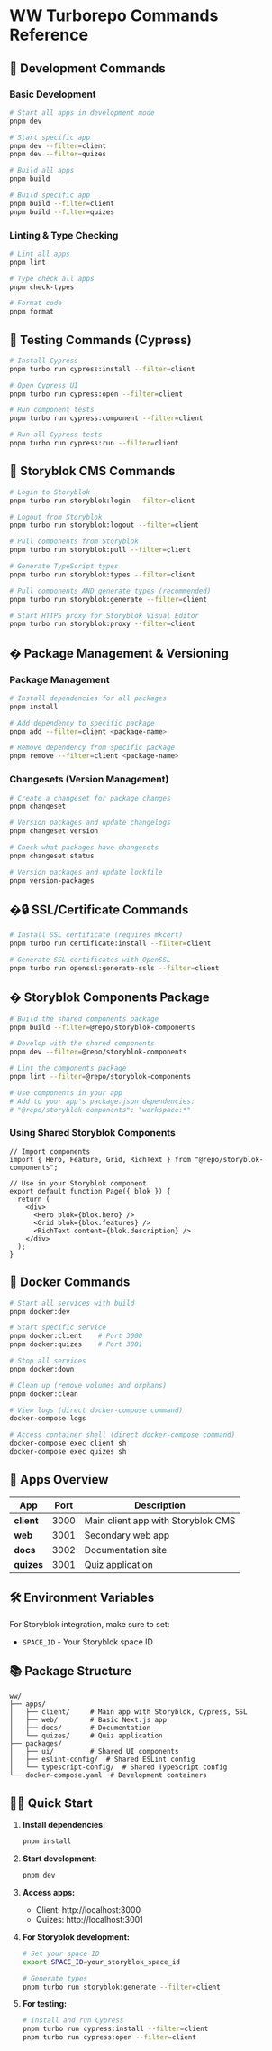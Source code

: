 # WW Turborepo Commands Reference

## 🚀 Development Commands

### Basic Development

```bash
# Start all apps in development mode
pnpm dev

# Start specific app
pnpm dev --filter=client
pnpm dev --filter=quizes

# Build all apps
pnpm build

# Build specific app
pnpm build --filter=client
pnpm build --filter=quizes
```

### Linting & Type Checking

```bash
# Lint all apps
pnpm lint

# Type check all apps
pnpm check-types

# Format code
pnpm format
```

## 🧪 Testing Commands (Cypress)

```bash
# Install Cypress
pnpm turbo run cypress:install --filter=client

# Open Cypress UI
pnpm turbo run cypress:open --filter=client

# Run component tests
pnpm turbo run cypress:component --filter=client

# Run all Cypress tests
pnpm turbo run cypress:run --filter=client
```

## 📝 Storyblok CMS Commands

```bash
# Login to Storyblok
pnpm turbo run storyblok:login --filter=client

# Logout from Storyblok
pnpm turbo run storyblok:logout --filter=client

# Pull components from Storyblok
pnpm turbo run storyblok:pull --filter=client

# Generate TypeScript types
pnpm turbo run storyblok:types --filter=client

# Pull components AND generate types (recommended)
pnpm turbo run storyblok:generate --filter=client

# Start HTTPS proxy for Storyblok Visual Editor
pnpm turbo run storyblok:proxy --filter=client
```

## � Package Management & Versioning

### Package Management

```bash
# Install dependencies for all packages
pnpm install

# Add dependency to specific package
pnpm add --filter=client <package-name>

# Remove dependency from specific package
pnpm remove --filter=client <package-name>
```

### Changesets (Version Management)

```bash
# Create a changeset for package changes
pnpm changeset

# Version packages and update changelogs
pnpm changeset:version

# Check what packages have changesets
pnpm changeset:status

# Version packages and update lockfile
pnpm version-packages
```

## �🔒 SSL/Certificate Commands

```bash
# Install SSL certificate (requires mkcert)
pnpm turbo run certificate:install --filter=client

# Generate SSL certificates with OpenSSL
pnpm turbo run openssl:generate-ssls --filter=client
```

## � Storyblok Components Package

```bash
# Build the shared components package
pnpm build --filter=@repo/storyblok-components

# Develop with the shared components
pnpm dev --filter=@repo/storyblok-components

# Lint the components package
pnpm lint --filter=@repo/storyblok-components

# Use components in your app
# Add to your app's package.json dependencies:
# "@repo/storyblok-components": "workspace:*"
```

### Using Shared Storyblok Components

```tsx
// Import components
import { Hero, Feature, Grid, RichText } from "@repo/storyblok-components";

// Use in your Storyblok component
export default function Page({ blok }) {
  return (
    <div>
      <Hero blok={blok.hero} />
      <Grid blok={blok.features} />
      <RichText content={blok.description} />
    </div>
  );
}
```

## 🐳 Docker Commands

```bash
# Start all services with build
pnpm docker:dev

# Start specific service
pnpm docker:client    # Port 3000
pnpm docker:quizes    # Port 3001

# Stop all services
pnpm docker:down

# Clean up (remove volumes and orphans)
pnpm docker:clean

# View logs (direct docker-compose command)
docker-compose logs

# Access container shell (direct docker-compose command)
docker-compose exec client sh
docker-compose exec quizes sh
```

## 📱 Apps Overview

| App        | Port | Description                        |
| ---------- | ---- | ---------------------------------- |
| **client** | 3000 | Main client app with Storyblok CMS |
| **web**    | 3001 | Secondary web app                  |
| **docs**   | 3002 | Documentation site                 |
| **quizes** | 3001 | Quiz application                   |

## 🛠️ Environment Variables

For Storyblok integration, make sure to set:

- `SPACE_ID` - Your Storyblok space ID

## 📚 Package Structure

```
ww/
├── apps/
│   ├── client/     # Main app with Storyblok, Cypress, SSL
│   ├── web/        # Basic Next.js app
│   ├── docs/       # Documentation
│   └── quizes/     # Quiz application
├── packages/
│   ├── ui/         # Shared UI components
│   ├── eslint-config/  # Shared ESLint config
│   └── typescript-config/  # Shared TypeScript config
└── docker-compose.yaml  # Development containers
```

## 🏃‍♂️ Quick Start

1. **Install dependencies:**

   ```bash
   pnpm install
   ```

2. **Start development:**

   ```bash
   pnpm dev
   ```

3. **Access apps:**
   - Client: http://localhost:3000
   - Quizes: http://localhost:3001

4. **For Storyblok development:**

   ```bash
   # Set your space ID
   export SPACE_ID=your_storyblok_space_id

   # Generate types
   pnpm turbo run storyblok:generate --filter=client
   ```

5. **For testing:**
   ```bash
   # Install and run Cypress
   pnpm turbo run cypress:install --filter=client
   pnpm turbo run cypress:open --filter=client
   ```
